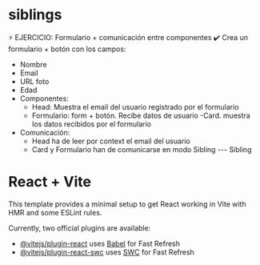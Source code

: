 # siblings
⚡ EJERCICIO: Formulario + comunicación entre componentes
✔️ Crea un formulario + botón con los campos:

- Nombre
- Email
- URL foto
- Edad
- Componentes:
  - Head: Muestra el email del usuario registrado por el formulario
  - Formulario: form + botón. Recibe datos de usuario
  -Card. muestra los datos recibidos por el formulario
- Comunicación:
  - Head ha de leer por context el email del usuario
  - Card y Formulario han de comunicarse en modo Sibling --- Sibling

# React + Vite

This template provides a minimal setup to get React working in Vite with HMR and some ESLint rules.

Currently, two official plugins are available:

- [@vitejs/plugin-react](https://github.com/vitejs/vite-plugin-react/blob/main/packages/plugin-react/README.md) uses [Babel](https://babeljs.io/) for Fast Refresh
- [@vitejs/plugin-react-swc](https://github.com/vitejs/vite-plugin-react-swc) uses [SWC](https://swc.rs/) for Fast Refresh


